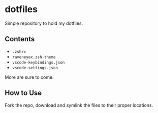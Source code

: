 # dotfiles

Simple repository to hold my dotfiles.

## Contents

* `.zshrc`
* `raveneyex.zsh-theme` 
* `vscode-keybindings.json`
* `vscode-settings.json`

More are sure to come.

## How to Use

Fork the repo, download and symlink the files to their proper locations.
